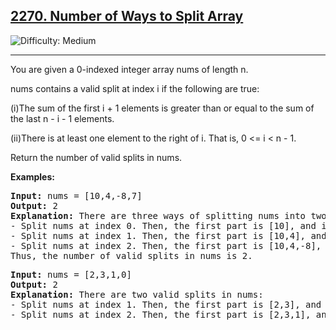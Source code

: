 
<h2><a href="https://leetcode.com/problems/number-of-ways-to-split-array/description/?envType=daily-question&envId=2025-01-03">2270. Number of Ways to Split Array
</a></h2> <img src='https://img.shields.io/badge/Difficulty-Medium-orange' alt='Difficulty: Medium' /><hr>

<p>You are given a 0-indexed integer array nums of length n.</p>
<P>nums contains a valid split at index i if the following are true:</P>
<p>(i)The sum of the first i + 1 elements is greater than or equal to the sum of the last n - i - 1 elements.</p>
<p>(ii)There is at least one element to the right of i. That is, 0 <= i < n - 1.</p>
<p>Return the number of valid splits in nums.</p>


<b>Examples:</b>

<pre>
<b>Input:</b> nums = [10,4,-8,7]
<b>Output:</b> 2
<b>Explanation:</b> There are three ways of splitting nums into two non-empty parts:
- Split nums at index 0. Then, the first part is [10], and its sum is 10. The second part is [4,-8,7], and its sum is 3. Since 10 >= 3, i = 0 is a valid split.
- Split nums at index 1. Then, the first part is [10,4], and its sum is 14. The second part is [-8,7], and its sum is -1. Since 14 >= -1, i = 1 is a valid split.
- Split nums at index 2. Then, the first part is [10,4,-8], and its sum is 6. The second part is [7], and its sum is 7. Since 6 < 7, i = 2 is not a valid split.
Thus, the number of valid splits in nums is 2.
</pre>

<pre>
<b>Input:</b> nums = [2,3,1,0]
<b>Output:</b> 2
<b>Explanation:</b> There are two valid splits in nums:
- Split nums at index 1. Then, the first part is [2,3], and its sum is 5. The second part is [1,0], and its sum is 1. Since 5 >= 1, i = 1 is a valid split. 
- Split nums at index 2. Then, the first part is [2,3,1], and its sum is 6. The second part is [0], and its sum is 0. Since 6 >= 0, i = 2 is a valid split.
</pre>








